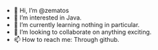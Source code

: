 - 👋 Hi, I’m @zematos
- 👀 I’m interested in Java.
- 🌱 I’m currently learning nothing in particular.
- 💞️ I’m looking to collaborate on anything exciting.
- 📫 How to reach me: Through github.

<!---
zematos/zematos is a ✨ special ✨ repository because its `README.md` (this file) appears on your GitHub profile.
You can click the Preview link to take a look at your changes.
--->
